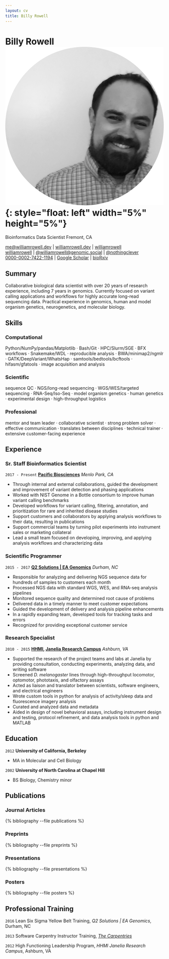 ```yaml
---
layout: cv
title: Billy Rowell
---
```

# Billy Rowell ![Billy Rowell](/media/avatar.png){: style="float: left" width="5%" height="5%"}
Bioinformatics Data Scientist <i class="fa-solid fa-map-marker-alt"></i> Fremont, CA

<div id="webaddress">
<a href="mailto:me@williamrowell.dev"><i class="fa-solid fa-envelope"></i> me@williamrowell.dev</a> | <a href="williamrowell.dev"><i class="fa-solid fa-globe"></i> williamrowell.dev</a> | <a href="https://www.linkedin.com/in/williamrowell"><i class="fa-brands fa-linkedin"></i> williamrowell</a>
</div>

<div id="webaddress">
<a href="https://github.com/williamrowell"><i class="fa-brands fa-github"></i> williamrowell</a> | <a href="https://genomic.social/@williamrowell" rel="me" ><i class="fa-brands fa-mastodon"></i> @williamrowell@genomic.social</a> | <a href="https://twitter.com"><i class="fa-brands fa-twitter"></i> @nothingclever</a>
</div>

<div id="webaddress">
<a href="https://orcid.org/0000-0002-7422-1194"><i class="ai ai-orcid-square"></i> 0000-0002-7422-1194</a> | <a href="https://scholar.google.com/citations?user=S8ixTQIAAAAJ"><i class="ai ai-google-scholar-square"></i> Google Scholar</a> | <a href="https://www.biorxiv.org/search/author1%3AWilliam%2BJ%2BRowell"><i class="ai ai-biorxiv-square"></i> bioRxiv</a>
</div>

<p hidden>proven.lol/be04c7</p>

## Summary

Collaborative biological data scientist with over 20 years of research experience, including 7 years in genomics. Currently focused on variant calling applications and workflows for highly accurate long-read sequencing data. Practical experience in genomics, human and model organism genetics, neurogenetics, and molecular biology.

## Skills

### Computational

Python/NumPy/pandas/Matplotlib · Bash/Git · HPC/Slurm/SGE · BFX workflows · Snakemake/WDL · reproducible analysis · BWA/minimap2/ngmlr · GATK/DeepVariant/WhatsHap · samtools/bedtools/bcftools · hifasm/gfatools · image acquisition and analysis
  
### Scientific

sequence QC · NGS/long-read sequencing · WGS/WES/targeted sequencing · RNA-Seq/Iso-Seq · model organism genetics · human genetics · experimental design · high-throughput logistics

### Professional

mentor and team leader · collaborative scientist · strong problem solver · effective communication · translates between disciplines · technical trainer · extensive customer-facing experience

## Experience

### Sr. Staff Bioinformatics Scientist
`2017 - Present`
__[Pacific Biosciences](https://www.pacb.com)__ *Menlo Park, CA*

- Through internal and external collaborations, guided the development and improvement of variant detection and phasing applications
- Worked with NIST Genome in a Bottle consortium to improve human variant calling benchmarks
- Developed workflows for variant calling, filtering, annotation, and prioritization for rare and inherited disease studies
- Support customers and collaborators by applying analysis workflows to their data, resulting in publications
- Support commercial teams by turning pilot experiments into instrument sales or marketing collateral
- Lead a small team focused on developing, improving, and applying analysis workflows and characterizing data

### Scientific Programmer
`2015 - 2017`
__[Q2 Solutions | EA Genomics](https://www.q2labsolutions.com/)__ *Durham, NC*

- Responsible for analyzing and delivering NGS sequence data for hundreds of samples to customers each month
- Processed NGS data with standard WGS, WES, and RNA-seq analysis pipelines
- Monitored sequence quality and determined root cause of problems
- Delivered data in a timely manner to meet customer expectations
- Guided the development of delivery and analysis pipeline enhancements
- In a rapidly expanding team, developed tools for tracking tasks and errors
- Recognized for providing exceptional customer service

### Research Specialist
`2010 - 2015`
__[HHMI](https://hhmi.org), [Janelia Research Campus](http://janelia.org)__ *Ashburn, VA*

- Supported the research of the project teams and labs at Janelia by providing consultation, conducting experiments, analyzing data, and writing software
- Screened *D. melanogaster* lines through high-throughput locomotor, optomotor, phototaxis, and olfactory assays
- Acted as liaison and translator between scientists, software engineers, and electrical engineers
- Wrote custom tools in python for analysis of activity/sleep data and fluorescence imagery analysis
- Curated and analyzed data and metadata
- Aided in design of novel behavioral assays, including instrument design and testing, protocol refinement, and data analysis tools in python and MATLAB

## Education

`2012`
__University of California, Berkeley__

- MA in Molecular and Cell Biology

`2002`
__University of North Carolina at Chapel Hill__

- BS Biology, Chemistry minor

## Publications

### Journal Articles

{% bibliography --file publications %}

### Preprints

{% bibliography --file preprints %}

### Presentations

{% bibliography --file presentations %}

### Posters

{% bibliography --file posters %}

## Professional Training

`2016`
Lean Six Sigma Yellow Belt Training, *Q2 Solutions | EA Genomics*, Durham, NC

`2013`
Software Carpentry Instructor Training, [*The Carpentries*](https://carpentries.org)

`2012`
High Functioning Leadership Program, *HHMI Janelia Research Campus*, Ashburn, VA

<!-- ### Footer

Last updated: April 2023 -->
